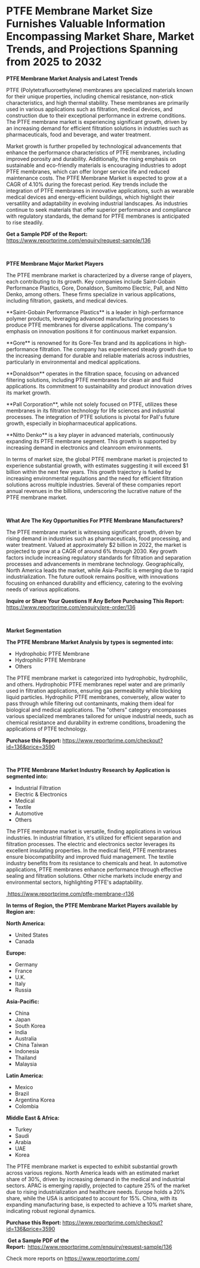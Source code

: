 <p><h1>PTFE Membrane Market Size Furnishes Valuable Information Encompassing Market Share, Market Trends, and Projections Spanning from 2025 to 2032</h1></p><p><strong>PTFE Membrane Market Analysis and Latest Trends</strong></p>
<p><p>PTFE (Polytetrafluoroethylene) membranes are specialized materials known for their unique properties, including chemical resistance, non-stick characteristics, and high thermal stability. These membranes are primarily used in various applications such as filtration, medical devices, and construction due to their exceptional performance in extreme conditions. The PTFE membrane market is experiencing significant growth, driven by an increasing demand for efficient filtration solutions in industries such as pharmaceuticals, food and beverage, and water treatment.</p><p>Market growth is further propelled by technological advancements that enhance the performance characteristics of PTFE membranes, including improved porosity and durability. Additionally, the rising emphasis on sustainable and eco-friendly materials is encouraging industries to adopt PTFE membranes, which can offer longer service life and reduced maintenance costs. The PTFE Membrane Market is expected to grow at a CAGR of 4.10% during the forecast period. Key trends include the integration of PTFE membranes in innovative applications, such as wearable medical devices and energy-efficient buildings, which highlight their versatility and adaptability in evolving industrial landscapes. As industries continue to seek materials that offer superior performance and compliance with regulatory standards, the demand for PTFE membranes is anticipated to rise steadily.</p></p>
<p><strong>Get a Sample PDF of the Report:&nbsp;</strong> <a href="https://www.reportprime.com/enquiry/request-sample/136?utm_campaign=2991&utm_medium=2&utm_source=Github&utm_content=ia&utm_term=18032025&utm_id=ptfe-membrane">https://www.reportprime.com/enquiry/request-sample/136</a></p>
<p>&nbsp;</p>
<p><strong>PTFE Membrane Major Market Players</strong></p>
<p><p>The PTFE membrane market is characterized by a diverse range of players, each contributing to its growth. Key companies include Saint-Gobain Performance Plastics, Gore, Donaldson, Sumitomo Electric, Pall, and Nitto Denko, among others. These firms specialize in various applications, including filtration, gaskets, and medical devices.</p><p>**Saint-Gobain Performance Plastics** is a leader in high-performance polymer products, leveraging advanced manufacturing processes to produce PTFE membranes for diverse applications. The company's emphasis on innovation positions it for continuous market expansion.</p><p>**Gore** is renowned for its Gore-Tex brand and its applications in high-performance filtration. The company has experienced steady growth due to the increasing demand for durable and reliable materials across industries, particularly in environmental and medical applications.</p><p>**Donaldson** operates in the filtration space, focusing on advanced filtering solutions, including PTFE membranes for clean air and fluid applications. Its commitment to sustainability and product innovation drives its market growth.</p><p>**Pall Corporation**, while not solely focused on PTFE, utilizes these membranes in its filtration technology for life sciences and industrial processes. The integration of PTFE solutions is pivotal for Pall's future growth, especially in biopharmaceutical applications.</p><p>**Nitto Denko** is a key player in advanced materials, continuously expanding its PTFE membrane segment. This growth is supported by increasing demand in electronics and cleanroom environments.</p><p>In terms of market size, the global PTFE membrane market is projected to experience substantial growth, with estimates suggesting it will exceed $1 billion within the next few years. This growth trajectory is fueled by increasing environmental regulations and the need for efficient filtration solutions across multiple industries. Several of these companies report annual revenues in the billions, underscoring the lucrative nature of the PTFE membrane market.</p></p>
<p>&nbsp;</p>
<p><strong>What Are The Key Opportunities For PTFE Membrane Manufacturers?</strong></p>
<p><p>The PTFE membrane market is witnessing significant growth, driven by rising demand in industries such as pharmaceuticals, food processing, and water treatment. Valued at approximately $2 billion in 2022, the market is projected to grow at a CAGR of around 6% through 2030. Key growth factors include increasing regulatory standards for filtration and separation processes and advancements in membrane technology. Geographically, North America leads the market, while Asia-Pacific is emerging due to rapid industrialization. The future outlook remains positive, with innovations focusing on enhanced durability and efficiency, catering to the evolving needs of various applications.</p></p>
<p><strong>Inquire or Share Your Questions If Any Before Purchasing This Report:</strong> <a href="https://www.reportprime.com/enquiry/pre-order/136?utm_campaign=2991&utm_medium=2&utm_source=Github&utm_content=ia&utm_term=18032025&utm_id=ptfe-membrane">https://www.reportprime.com/enquiry/pre-order/136</a></p>
<p>&nbsp;</p>
<p><strong>Market Segmentation</strong></p>
<p><strong>The PTFE Membrane Market Analysis by types is segmented into:</strong></p>
<p><ul><li>Hydrophobic PTFE Membrane</li><li>Hydrophilic PTFE Membrane</li><li>Others</li></ul></p>
<p><p>The PTFE membrane market is categorized into hydrophobic, hydrophilic, and others. Hydrophobic PTFE membranes repel water and are primarily used in filtration applications, ensuring gas permeability while blocking liquid particles. Hydrophilic PTFE membranes, conversely, allow water to pass through while filtering out contaminants, making them ideal for biological and medical applications. The "others" category encompasses various specialized membranes tailored for unique industrial needs, such as chemical resistance and durability in extreme conditions, broadening the applications of PTFE technology.</p></p>
<p><strong>Purchase this Report:&nbsp;</strong><a href="https://www.reportprime.com/checkout?id=136&price=3590&utm_campaign=2991&utm_medium=2&utm_source=Github&utm_content=ia&utm_term=18032025&utm_id=ptfe-membrane">https://www.reportprime.com/checkout?id=136&price=3590</a></p>
<p>&nbsp;</p>
<p><strong>The PTFE Membrane Market Industry Research by Application is segmented into:</strong></p>
<p><ul><li>Industrial Filtration</li><li>Electric & Electronics</li><li>Medical</li><li>Textile</li><li>Automotive</li><li>Others</li></ul></p>
<p><p>The PTFE membrane market is versatile, finding applications in various industries. In industrial filtration, it's utilized for efficient separation and filtration processes. The electric and electronics sector leverages its excellent insulating properties. In the medical field, PTFE membranes ensure biocompatibility and improved fluid management. The textile industry benefits from its resistance to chemicals and heat. In automotive applications, PTFE membranes enhance performance through effective sealing and filtration solutions. Other niche markets include energy and environmental sectors, highlighting PTFE's adaptability.</p></p>
<p><a href="https://www.reportprime.com/ptfe-membrane-r136?utm_campaign=2991&utm_medium=2&utm_source=Github&utm_content=ia&utm_term=18032025&utm_id=ptfe-membrane">&nbsp;https://www.reportprime.com/ptfe-membrane-r136</a></p>
<p><strong>In terms of Region, the PTFE Membrane Market Players available by Region are:</strong></p>
<p>
    <p> <strong> North America: </strong>
        <ul>
            <li>United States</li>
            <li>Canada</li>
        </ul>
        </p> 
    <p> <strong> Europe: </strong>
        <ul>
            <li>Germany</li>
            <li>France</li>
            <li>U.K.</li>
            <li>Italy</li>
            <li>Russia</li>
        </ul>
        </p> 
    <p> <strong> Asia-Pacific: </strong>
        <ul>
            <li>China</li>
            <li>Japan</li>
            <li>South Korea</li>
            <li>India</li>
            <li>Australia</li>
            <li>China Taiwan</li>
            <li>Indonesia</li>
            <li>Thailand</li>
            <li>Malaysia</li>
        </ul>
        </p> 
    <p> <strong> Latin America: </strong>
        <ul>
            <li>Mexico</li>
            <li>Brazil</li>
            <li>Argentina Korea</li>
            <li>Colombia</li>
        </ul>
        </p> 
    <p> <strong> Middle East & Africa: </strong>
        <ul>
            <li>Turkey</li>
            <li>Saudi</li>
            <li>Arabia</li>
            <li>UAE</li>
            <li>Korea</li>
        </ul>
    </p>
    </p>
<p><p>The PTFE membrane market is expected to exhibit substantial growth across various regions. North America leads with an estimated market share of 30%, driven by increasing demand in the medical and industrial sectors. APAC is emerging rapidly, projected to capture 25% of the market due to rising industrialization and healthcare needs. Europe holds a 20% share, while the USA is anticipated to account for 15%. China, with its expanding manufacturing base, is expected to achieve a 10% market share, indicating robust regional dynamics.</p></p>
<p><strong>Purchase this Report: </strong><a href="https://www.reportprime.com/checkout?id=136&price=3590&utm_campaign=2991&utm_medium=2&utm_source=Github&utm_content=ia&utm_term=18032025&utm_id=ptfe-membrane">https://www.reportprime.com/checkout?id=136&price=3590</a></p>
<p>&nbsp;<strong>Get a Sample PDF of the Report:&nbsp;&nbsp;</strong><a href="https://www.reportprime.com/enquiry/request-sample/136?utm_campaign=2991&utm_medium=2&utm_source=Github&utm_content=ia&utm_term=18032025&utm_id=ptfe-membrane">https://www.reportprime.com/enquiry/request-sample/136</a></p>
<p><strong></strong></p>
<p>Check more reports on <a href="https://www.reportprime.com/?utm_campaign=2991&utm_medium=2&utm_source=Github&utm_content=ia&utm_term=18032025&utm_id=ptfe-membrane">https://www.reportprime.com/</a></p>